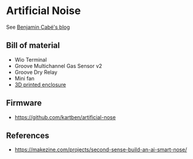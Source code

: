 # Artificial Noise

See [Benjamin Cabé's blog](https://blog.benjamin-cabe.com/2021/08/03/how-i-built-a-connected-artificial-nose)

## Bill of material 
* Wio Terminal
* Groove Multichannel Gas Sensor v2
* Groove Dry Relay
* Mini fan
* [3D printed enclosure](https://www.thingiverse.com/thing:4493907)

## Firmware

* https://github.com/kartben/artificial-nose

## References
* https://makezine.com/projects/second-sense-build-an-ai-smart-nose/

